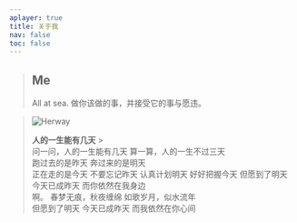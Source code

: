 ```yaml
---
aplayer: true
title: 关于我
nav: false
toc: false
---
```


> ## Me
>
> All at sea.
> 做你该做的事，并接受它的事与愿违。

<!-- <meting-js
server="netease"
type="playlist"
id="8015836534"
theme="#f86d3f"></meting-js> -->

<meting-js
server="netease"
type="playlist"
order="random"
autoplay="true"
id="3072883579"
theme="#f86d3f"></meting-js>

<!-- <div class="text-center">
  <div class="site-author-avatar">
    <img src="https://q1.qlogo.cn/g?b=qq&nk=79099400&s=640" alt="portrait" title="ID : 思米米">
  </div>
</div> -->

> ![Herway](//img.simimi.cn/imgQQ%E5%9B%BE%E7%89%8720220423180007.jpg)
>
> **人的一生能有几天** > <br>
> 问一问，人的一生能有几天
> 算一算，人的一生不过三天
> <br>
> 跑过去的是昨天
> 奔过来的是明天
> <br>
> 正在走的是今天 不要忘记昨天
> 认真计划明天
> 好好把握今天 但愿到了明天
> 今天已成昨天
> 而你依然在我身边
> <br>
> 啊。
> 春梦无痕，秋夜缠绵
> 如歌岁月，似水流年
> <br>
> 但愿到了明天
> 今天已成昨天
> 而我依然在你心间

